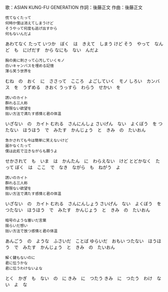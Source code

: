 歌：ASIAN KUNG-FU GENERATION
作詞：後藤正文
作曲：後藤正文

```
慌てなくたって
何時か僕は消えてしまうけど
そうやって何度も逃げ出すから
何もないんだよ
```
あわてなく たって
いつか　ぼく　は　きえて　しまう けど
そう　やって　なんど　も　にげだす　から
なにも　ない　んだよ

```
胸の奥に刺さって心汚していくモノ
白いキャンバスを埋める記憶
薄ら笑う世界を
```

むね　の　おく　に　ささって　こころ　よごしていく　モノ
しろい　カンバス　を　うずめる　きおく
うっすら　わらう　せかい　を

```
誘いのカイト
群れる三人称
際限ない欲望を
拙い方法で満たす感情と君の体温
```

いざない　の　カイト
むれる　さんにんしょ
さいげん　ない　よくぼう　を
つたない　ほうほう　で　みたす　かんじょう　と　きみ　の　たいおん

```
急かされても今は簡単に笑えないけど
届かなくたって
僕は此処で泣きながらも願うよ
```

せかされて　も　いま　は　かんたん　に　わらえない　けど
とどかなく　たって
ぼく　は　ここ　で　なき　ながら　も　ねがう　よ

```
誘いのカイト
群れる三人称
際限ない欲望を
拙い方法で満たす感情と君の体温
```

いざない　の　カイト
むれる　さんにんしょう
さいげん　ない　よくぼう　を
つたない　ほうほう　で　みたす　かんじょう　と　きみ　の　たいおん

```
暗号のような塞いだ言葉
揺らいだ想い
拙い方法で放つ感情と君の体温
```

あんごう　の　ような　ふさいだ　ことば
ゆらいだ　おもい
つたない　ほうほう　で　みたす　かんじょう　と　きみ　の　たいおん

```
解く鍵もないのに
君に伝うかな
君に伝うわけないよな
```

とく　かぎ　も　ない　の　に
きみ　に　つたう
きみ　に　つたう　わけ　ない　よ　な
